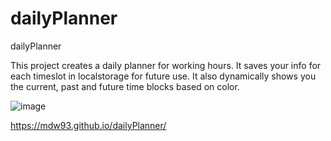 # dailyPlanner
dailyPlanner

This project creates a daily planner for working hours. It saves your info for each timeslot in localstorage for future use. It also dynamically shows you the current, past and future time blocks based on color. 

![image](https://user-images.githubusercontent.com/81928988/119237317-30ef7a80-bb0a-11eb-97e5-696eea81e01e.png)

https://mdw93.github.io/dailyPlanner/
